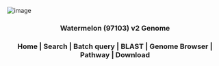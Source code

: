 ![image](https://user-images.githubusercontent.com/50602960/150977904-e232ed73-0fa2-41c0-b149-c1d0963f31ed.png)
### <div align='center'>Watermelon (97103) v2 Genome</div>
### <div align='center'>Home | Search | Batch query | BLAST | Genome Browser | Pathway | Download</div>
